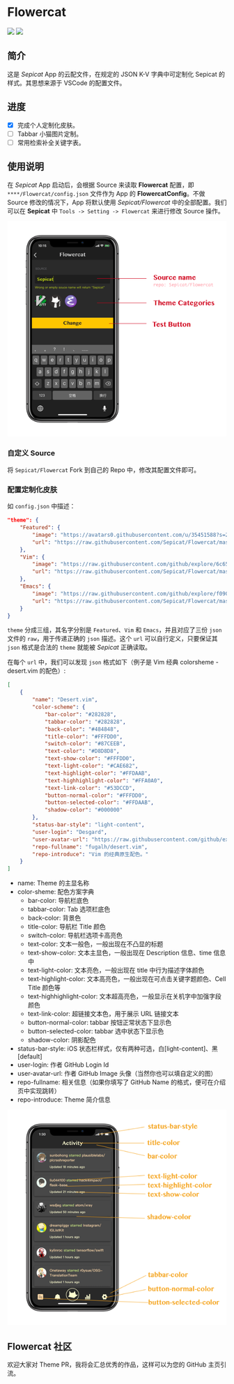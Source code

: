 # Flowercat

![](https://img.shields.io/badge/Sepicat-component-brightgreen.svg)
![](https://img.shields.io/badge/License-GPL--3.0-blue.svg)

## 简介

这是 *Sepicat* App 的云配文件，在规定的 JSON K-V 字典中可定制化 Sepicat 的样式。其思想来源于 VSCode 的配置文件。

## 进度

- [x] 完成个人定制化皮肤。
- [ ] Tabbar 小猫图片定制。
- [ ] 常用检索补全关键字表。

## 使用说明

在 *Sepicat* App 启动后，会根据 Source 来读取 **Flowercat** 配置，即 `****/Flowercat/config.json` 文件作为 App 的 **FlowercatConfig**。不做 Source 修改的情况下，App 将默认使用 *Sepicat/Flowercat* 中的全部配置。我们可以在 **Sepicat** 中 `Tools -> Setting -> Flowercat` 来进行修改 Source 操作。

![Introduce](Screenshot/introduce.png)

### 自定义 Source

将 `Sepicat/Flowercat` Fork 到自己的 Repo 中，修改其配置文件即可。

### 配置定制化皮肤

如 `config.json` 中描述：

```json
"theme": {
    "Featured": {
        "image": "https://avatars0.githubusercontent.com/u/35451588?s=200&v=4",
        "url": "https://raw.githubusercontent.com/Sepicat/Flowercat/master/theme.json"
    },
    "Vim": {
        "image": "https://raw.githubusercontent.com/github/explore/6c6508f34230f0ac0d49e847a326429eefbfc030/topics/vim/vim.png",
        "url": "https://raw.githubusercontent.com/Sepicat/Flowercat/master/theme-vim.json"
    },
    "Emacs": {
        "image": "https://raw.githubusercontent.com/github/explore/f090041c611aee2a399eb2591e4f522713f62b50/topics/emacs/emacs.png",
        "url": "https://raw.githubusercontent.com/Sepicat/Flowercat/master/theme-emacs.json"
    }
}
```

`theme` 分成三组，其名字分别是 `Featured`、`Vim` 和 `Emacs`，并且对应了三份 `json` 文件的 `raw`，用于传递正确的 `json` 描述。这个 `url` 可以自行定义，只要保证其 `json` 格式是合法的 `theme` 就能被 *Sepicat* 正确读取。

在每个 `url` 中，我们可以发现 `json` 格式如下（例子是 Vim 经典 colorsheme -
desert.vim 的配色）:

```json
[
    {
        "name": "Desert.vim",
        "color-scheme": {
            "bar-color": "#282828",
            "tabbar-color": "#282828",
            "back-color": "#484848",
            "title-color": "#FFFDD0",
            "switch-color": "#87CEEB",
            "text-color": "#D8D8D8",
            "text-show-color": "#FFFDD0",
            "text-light-color": "#CAE682",
            "text-highlight-color": "#FFDAAB",
            "text-highhighlight-color": "#FFA0A0",
            "text-link-color": "#53DCCD",
            "button-normal-color": "#FFFDD0",
            "button-selected-color": "#FFDAAB",
            "shadow-color": "#000000"
        },
        "status-bar-style": "light-content",
        "user-login": "Desgard",
        "user-avatar-url": "https://raw.githubusercontent.com/github/explore/6c6508f34230f0ac0d49e847a326429eefbfc030/topics/vim/vim.png",
        "repo-fullname": "fugalh/desert.vim",
        "repo-introduce": "Vim 的经典原生配色。"
    }
]
```

* name: Theme 的主显名称
* color-sheme: 配色方案字典
    * bar-color: 导航栏底色
    * tabbar-color: Tab 选项栏底色
    * back-color: 背景色
    * title-color: 导航栏 Title 颜色
    * switch-color: 导航栏选项卡高亮色
    * text-color: 文本一般色，一般出现在不凸显的标题
    * text-show-color: 文本主显色，一般出现在 Description 信息、time 信息中
    * text-light-color: 文本亮色，一般出现在 title 中行为描述字体颜色
    * text-highlight-color: 文本高亮色，一般出现在可点击关键字题颜色、Cell Title 颜色等
    * text-highhighlight-color: 文本超高亮色，一般显示在关机字中加强字段颜色
    * text-link-color: 超链接文本色，用于展示 URL 链接文本
    * button-normal-color: tabbar 按钮正常状态下显示色
    * button-selected-color: tabbar 选中状态下显示色
    * shadow-color: 阴影配色
* status-bar-style: iOS 状态栏样式，仅有两种可选，白[light-content]、黑[default]
* user-login: 作者 GitHub Login Id
* user-avatar-url: 作者 GitHub Image 头像（当然你也可以填自定义的图）
* repo-fullname: 相关信息（如果你填写了 GitHub Name 的格式，便可在介绍页中实现跳转）
* repo-introduce: Theme 简介信息

![theme](Screenshot/theme.png)


## Flowercat 社区

欢迎大家对 Theme PR，我将会汇总优秀的作品，这样可以为您的 GitHub 主页引流。
